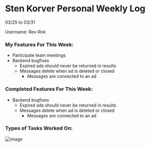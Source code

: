 # Sten Korver Personal Weekly Log

03/25 to 03/31

Username: Rev-Rok

### My Features For This Week:

* Participate team meetings
* Backend bugfixes
  * Expired ads should never be returned in results
  * Messages delete when ad is deleted or closed
     * Messages are connected to an ad   
  

### Completed Features For This Week:
* Backend bugfixes
  * Expired ads should never be returned in results
  * Messages delete when ad is deleted or closed
     * Messages are connected to an ad

### Types of Tasks Worked On:
![image](https://github.com/COSC-499-W2023/year-long-project-team-21/assets/112997109/d6e6a6f4-0c05-4f83-8be5-f2b71c7f875d)











